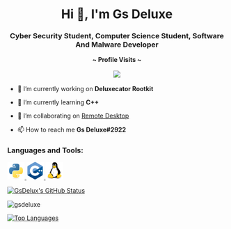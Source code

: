 <h1 align="center">Hi 👋, I'm Gs Deluxe</h1>
<h3 align="center">Cyber Security Student, Computer Science Student, Software And Malware Developer</h3>

<p align="center">
  <b>~ Profile Visits ~</b><br><br>
  <img src="https://profile-counter.glitch.me/GsDeluxe/count.svg" />
</p>



- 🔭 I’m currently working on **Deluxecator Rootkit**

- 🌱 I’m currently learning **C++**

- 👯 I’m collaborating on [Remote Desktop](https://github.com/HamzLDN/RemoteDesktop)

- 📫 How to reach me **Gs Deluxe#2922**

<p align="left">
</p>

<h3 align="left">Languages and Tools:</h3>
<p align="left"> <a href="https://www.python.org" target="_blank" rel="noreferrer"> <img src="https://raw.githubusercontent.com/devicons/devicon/master/icons/python/python-original.svg" alt="python" width="40" height="40"/> </a><a href="https://www.w3schools.com/cpp/" target="_blank" rel="noreferrer"> <img src="https://raw.githubusercontent.com/devicons/devicon/master/icons/cplusplus/cplusplus-original.svg" alt="cplusplus" width="40" height="40"/> </a> <a href="https://www.linux.org/" target="_blank" rel="noreferrer"> <img src="https://raw.githubusercontent.com/devicons/devicon/master/icons/linux/linux-original.svg" alt="linux" width="40" height="40"/> </p> </p>

[![GsDelux's GitHub Status](https://github-readme-stats.vercel.app/api?username=gsdeluxe&show_icons=true&theme=dark#gh-dark-mode-only)](https://github.com/GsDeluxe)

<p><img align="center" src="https://github-readme-streak-stats.herokuapp.com/?user=gsdeluxe&theme=dark" alt="gsdeluxe" /></p>

[![Top Languages](https://github-readme-stats.vercel.app/api/top-langs/?username=gsdeluxe&layout=compact&theme=dark)](https://github.com/GsDeluxe)
